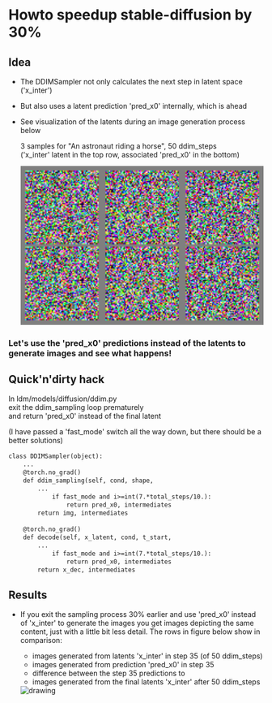 # Howto speedup stable-diffusion by 30%

## Idea
* The DDIMSampler not only calculates the next step in latent space ('x_inter')
* But also uses a latent prediction 'pred_x0' internally, which is ahead
* See visualization of the latents during an image generation process below

  3 samples for "An astronaut riding a horse", 50 ddim_steps  
  ('x_inter' latent in the top row, associated 'pred_x0' in the bottom)

    <img src="./latent_vs_prediction.gif" alt="drawing" width="768"/>
    
### Let's use the 'pred_x0' predictions instead of the latents to generate images and see what happens!

## Quick'n'dirty hack
In ldm/models/diffusion/ddim.py  
exit the ddim_sampling loop prematurely  
and return 'pred_x0' instead of the final latent

(I have passed a 'fast_mode' switch all the way down, but there should be a better solutions)

    class DDIMSampler(object):
        ...
        @torch.no_grad()
        def ddim_sampling(self, cond, shape,
            ...
                if fast_mode and i>=int(7.*total_steps/10.):
                    return pred_x0, intermediates
            return img, intermediates
        
        @torch.no_grad()
        def decode(self, x_latent, cond, t_start,
            ...
                if fast_mode and i>=int(7.*total_steps/10.):
                    return pred_x0, intermediates
            return x_dec, intermediates

## Results
* If you exit the sampling process 30% earlier and use 'pred_x0' instead of 'x_inter' to generate the images you get images depicting the same content, just with a little bit less detail. The rows in figure below show in comparison:
    - images generated from latents 'x_inter' in step 35 (of 50 ddim_steps)
    - images generated from prediction 'pred_x0' in step 35
    - difference between the step 35 predictions to
    - images generated from the final latents 'x_inter' after 50 ddim_steps  
    
    <img src="./Step35.png" alt="drawing" width="768"/>
    
    

    
